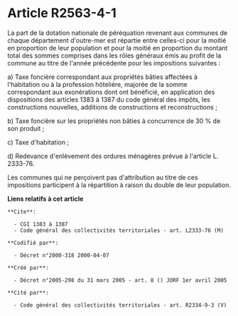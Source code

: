 # Article R2563-4-1

La part de la dotation nationale de péréquation revenant aux communes de chaque département d'outre-mer est répartie entre
celles-ci pour la moitié en proportion de leur population et pour la moitié en proportion du montant total des sommes
comprises dans les rôles généraux émis au profit de la commune au titre de l'année précédente pour les impositions
suivantes :

a) Taxe foncière correspondant aux propriétés bâties affectées à l'habitation ou à la profession hôtelière, majorée de la
somme correspondant aux exonérations dont ont bénéficié, en application des dispositions des articles 1383 à 1387 du code
général des impôts, les constructions nouvelles, additions de constructions et reconstructions ;

b) Taxe foncière sur les propriétés non bâties à concurrence de 30 % de son produit ;

c) Taxe d'habitation ;

d) Redevance d'enlèvement des ordures ménagères prévue à l'article L. 2333-76.

Les communes qui ne perçoivent pas d'attribution au titre de ces impositions participent à la répartition à raison du double
de leur population.

**Liens relatifs à cet article**

	**Cite**:

	  - CGI 1383 à 1387
	  - Code général des collectivités territoriales - art. L2333-76 (M)

	**Codifié par**:

	  - Décret n°2000-318 2000-04-07

	**Créé par**:

	  - Décret n°2005-298 du 31 mars 2005 - art. 8 () JORF 1er avril 2005

	**Cité par**:

	  - Code général des collectivités territoriales - art. R2334-9-3 (V)
